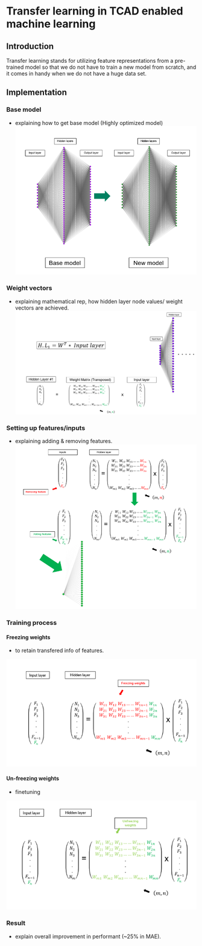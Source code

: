 # Transfer learning in TCAD enabled machine learning

## Introduction
Transfer learning stands for utilizing feature representations from a pre-trained model so that we do not have to train a new model from scratch, and it comes in handy when we do not have a huge data set. 

## Implementation
### Base model
- explaining how to get base model (Highly optimized model)
![ScreenShot](https://github.com/HananKhan7/Projects/blob/main/Transfer_learning_in_TCAD_enabled_machine_learniing/plots/transfer_learning_general.png)
### Weight vectors
- explaining mathematical rep, how hidden layer node values/ weight vectors are achieved.
![ScreenShot](https://github.com/HananKhan7/Projects/blob/main/Transfer_learning_in_TCAD_enabled_machine_learniing/plots/hidden_layer_mathematical_explanation.png)
### Setting up features/inputs
- explaining adding & removing features.
![ScreenShot](https://github.com/HananKhan7/Projects/blob/main/Transfer_learning_in_TCAD_enabled_machine_learniing/plots/Adding_removing_feature.png)
### Training process
#### Freezing weights
- to retain transfered info of features.

![ScreenShot](https://github.com/HananKhan7/Projects/blob/main/Transfer_learning_in_TCAD_enabled_machine_learniing/plots/freezing_weights.png)
#### Un-freezing weights
- finetuning

![ScreenShot](https://github.com/HananKhan7/Projects/blob/main/Transfer_learning_in_TCAD_enabled_machine_learniing/plots/unfreezing_weights.png)
### Result
- explain overall improvement in performant (~25% in MAE).
